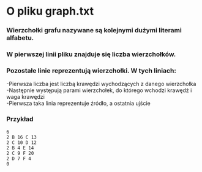 # O pliku graph.txt
### Wierzchołki grafu nazywane są kolejnymi dużymi literami alfabetu.  
### W pierwszej linii pliku znajduje się liczba wierzchołków.  
### Pozostałe linie reprezentują wierzchołki. W tych liniach:  
-Pierwsza liczba jest liczbą krawędzi wychodzących z danego wierzchołka  
-Następnie występują parami wierzchołek, do którego wchodzi krawędź i waga krawędzi  
-Pierwsza taka linia reprezentuje źródło, a ostatnia ujście  
### Przykład 
```
6    
2 B 16 C 13     
2 C 10 D 12  
2 B 4 E 14  
2 C 9 F 20  
2 D 7 F 4  
0  
```
